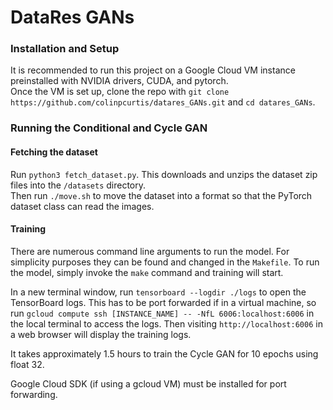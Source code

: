 # DataRes GANs

### Installation and Setup

It is recommended to run this project on a Google Cloud VM instance preinstalled with NVIDIA drivers, CUDA, and pytorch.  
Once the VM is set up, clone the repo with ```git clone https://github.com/colinpcurtis/datares_GANs.git``` 
and ```cd datares_GANs```.

### Running the Conditional and Cycle GAN

#### Fetching the dataset
Run ```python3 fetch_dataset.py```.  This downloads and unzips the dataset zip files into the ```/datasets``` directory.   
Then run ```./move.sh``` to move the dataset into a format so that the PyTorch dataset class can read 
the images.

#### Training
There are numerous command line arguments to run the model.  For simplicity purposes they can be found and changed in 
the ```Makefile```.  To run the model, simply invoke the ```make``` command and training will start.  

In a new terminal window, run ```tensorboard --logdir ./logs``` to open the TensorBoard logs.  This has to be 
port forwarded if in a virtual machine, so run ```gcloud compute ssh [INSTANCE_NAME] -- -NfL 6006:localhost:6006```
in the local terminal to access the logs. Then visiting ```http://localhost:6006``` in a web browser 
will display the training logs.

It takes approximately 1.5 hours to train the Cycle GAN for 10 epochs using float 32.  

Google Cloud SDK (if using a gcloud VM) must be installed for port forwarding.  
